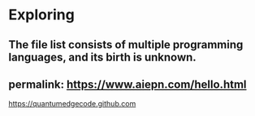 # Exploring
The file list consists of multiple programming languages, and its birth is unknown.
---
permalink: https://www.aiepn.com/hello.html
---
<span id="jump">https://quantumedgecode.github.com</span>
